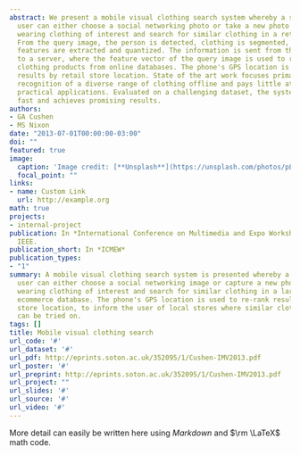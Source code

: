 ```yaml
---
abstract: We present a mobile visual clothing search system whereby a smart phone
  user can either choose a social networking photo or take a new photo of a person
  wearing clothing of interest and search for similar clothing in a retail database.
  From the query image, the person is detected, clothing is segmented, and clothing
  features are extracted and quantized. The information is sent from the phone client
  to a server, where the feature vector of the query image is used to retrieve similar
  clothing products from online databases. The phone's GPS location is used to re-rank
  results by retail store location. State of the art work focuses primarily on the
  recognition of a diverse range of clothing offline and pays little attention to
  practical applications. Evaluated on a challenging dataset, the system is relatively
  fast and achieves promising results.
authors:
- GA Cushen
- MS Nixon
date: "2013-07-01T00:00:00-03:00"
doi: ""
featured: true
image:
  caption: 'Image credit: [**Unsplash**](https://unsplash.com/photos/pLCdAaMFLTE)'
  focal_point: ""
links:
- name: Custom Link
  url: http://example.org
math: true
projects:
- internal-project
publication: In *International Conference on Multimedia and Expo Workshops (ICMEW)*,
  IEEE.
publication_short: In *ICMEW*
publication_types:
- "1"
summary: A mobile visual clothing search system is presented whereby a smart phone
  user can either choose a social networking image or capture a new photo of a person
  wearing clothing of interest and search for similar clothing in a large cloud-based
  ecommerce database. The phone's GPS location is used to re-rank results by retail
  store location, to inform the user of local stores where similar clothing items
  can be tried on.
tags: []
title: Mobile visual clothing search
url_code: '#'
url_dataset: '#'
url_pdf: http://eprints.soton.ac.uk/352095/1/Cushen-IMV2013.pdf
url_poster: '#'
url_preprint: http://eprints.soton.ac.uk/352095/1/Cushen-IMV2013.pdf
url_project: ""
url_slides: '#'
url_source: '#'
url_video: '#'
---
```


More detail can easily be written here using *Markdown* and $\rm \LaTeX$ math code.
